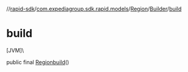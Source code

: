 //[rapid-sdk](../../../../index.md)/[com.expediagroup.sdk.rapid.models](../../index.md)/[Region](../index.md)/[Builder](index.md)/[build](build.md)

# build

[JVM]\

public final [Region](../index.md)[build](build.md)()

